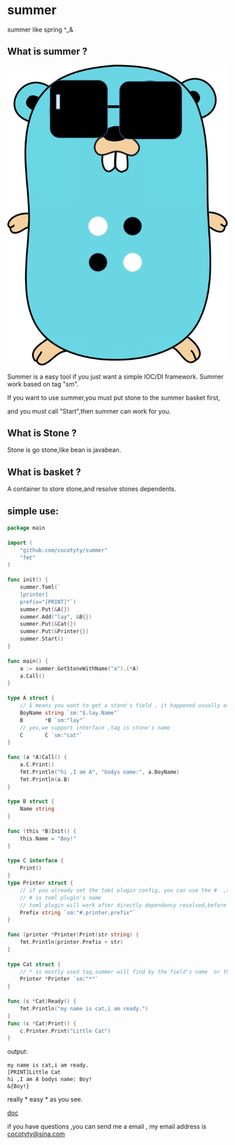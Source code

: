 # summer
summer like spring ^_&amp;

## What is summer ?

![image](https://github.com/cocotyty/summer/raw/master/logo.png)

Summer is a easy tool if you just want a simple IOC/DI framework. Summer work based on tag "sm".

If you want to use summer,you must put stone to the summer basket first,

and you must call "Start",then summer can work for you.

## What is Stone ?

Stone is go stone,like bean is javabean.

## What is basket ?

A container to store stone,and resolve stones dependents.


## simple use:

```go
package main

import (
	"github.com/cocotyty/summer"
	"fmt"
)

func init() {
	summer.Toml(`
	[printer]
	prefix="[PRINT]"`)
	summer.Put(&A{})
	summer.Add("lay", &B{})
	summer.Put(&Cat{})
	summer.Put(&Printer{})
	summer.Start()
}

func main() {
	a := summer.GetStoneWithName("a").(*A)
	a.Call()
}

type A struct {
	// $ means you want to get a stone's field , it happened usually after stones inited
	BoyName string `sm:"$.lay.Name"`
	B       *B `sm:"lay"`
	// yes,we support interface ,tag is stone's name
	C       C `sm:"cat"`
}

func (a *A)Call() {
	a.C.Print()
	fmt.Println("hi ,I am A", "bodys name:", a.BoyName)
	fmt.Println(a.B)
}

type B struct {
	Name string
}

func (this *B)Init() {
	this.Name = "Boy!"
}

type C interface {
	Print()
}
type Printer struct {
	// if you already set the toml plugin config, you can use the #  ,to get value from toml,
	// # is toml plugin's name
	// toml plugin will work after directly dependency resolved,before init
	Prefix string `sm:"#.printer.prefix"`
}

func (printer *Printer)Print(str string) {
	fmt.Println(printer.Prefix + str)
}

type Cat struct {
	// * is mostly used tag,summer will find by the field's name  or the field's type or both
	Printer *Printer `sm:"*"`
}

func (c *Cat)Ready() {
	fmt.Println("my name is cat,i am ready.")
}
func (c *Cat)Print() {
	c.Printer.Print("Little Cat")
}
```

output:
```text
my name is cat,i am ready.
[PRINT]Little Cat
hi ,I am A bodys name: Boy!
&{Boy!}
```

really * easy *  as you see.

[doc](http://godoc.org/github.com/cocotyty/summer)

if you have questions ,you can send me a email  , my email address  is cocotyty@sina.com 


